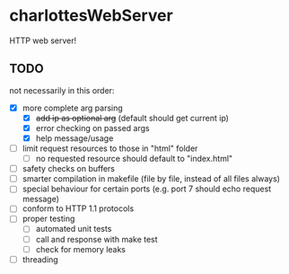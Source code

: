 # charlottesWebServer
HTTP web server!

## TODO
not necessarily in this order:
 - [x] more complete arg parsing
   - [x] ~~add ip as optional arg~~ (default should get current ip)
   - [x] error checking on passed args
   - [x] help message/usage
 - [ ] limit request resources to those in "html" folder
   - [ ] no requested resource should default to "index.html"
 - [ ] safety checks on buffers
 - [ ] smarter compilation in makefile (file by file, instead of all files always)
 - [ ] special behaviour for certain ports (e.g. port 7 should echo request message)
 - [ ] conform to HTTP 1.1 protocols
 - [ ] proper testing
   - [ ] automated unit tests
   - [ ] call and response with make test
   - [ ] check for memory leaks
 - [ ] threading
